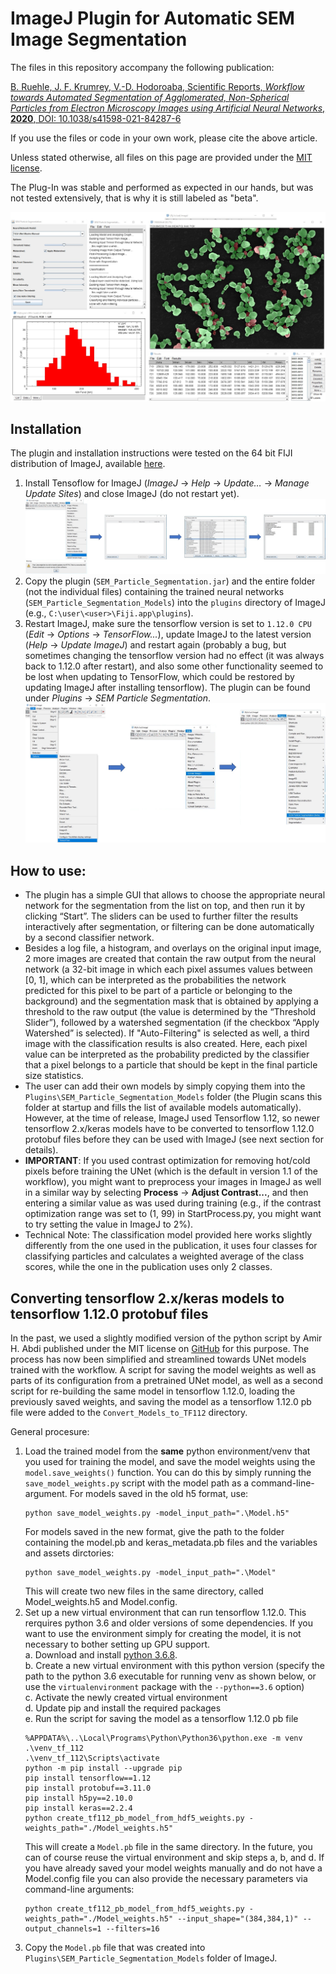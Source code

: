 ImageJ Plugin for Automatic SEM Image Segmentation
==================================================
The files in this repository accompany the following publication:

[B. Ruehle, J. F. Krumrey, V.-D. Hodoroaba, Scientific Reports, _Workflow towards Automated Segmentation of Agglomerated, Non-Spherical Particles from Electron Microscopy Images using Artificial Neural Networks_, **2020**, DOI: 10.1038/s41598-021-84287-6](https://doi.org/10.1038/s41598-021-84287-6)

If you use the files or code in your own work, please cite the above article.

Unless stated otherwise, all files on this page are provided under the [MIT license](https://opensource.org/licenses/MIT).

The Plug-In was stable and performed as expected in our hands, but was not tested extensively, that is why it is still labeled as "beta".

![Image](./Installation_Instructions/GUI.jpg "GUI")

Installation
----------------
The plugin and installation instructions were tested on the 64 bit FIJI distribution of ImageJ, available [here](https://imagej.net/Fiji/Downloads).
  1. Install Tensoflow for ImageJ (*ImageJ* -> *Help* -> *Update…* -> *Manage Update Sites*) and close ImageJ (do not restart yet).
  ![Image](./Installation_Instructions/Installation1.jpg "Installation Step 1")
  2. Copy the plugin (`SEM_Particle_Segmentation.jar`) and the entire folder (not the individual files) containing the trained neural networks (`SEM_Particle_Segmentation_Models`) into the `plugins` directory of ImageJ (e.g., `C:\user\<user>\Fiji.app\plugins`).
  3. Restart ImageJ, make sure the tensorflow version is set to `1.12.0 CPU` (*Edit* -> *Options* -> *TensorFlow...*), update ImageJ to the latest version (*Help* -> *Update ImageJ*) and restart again (probably a bug, but sometimes changing the tensorflow version had no effect (it was always back to 1.12.0 after restart), and also some other functionality seemed to be lost when updating to TensorFlow, which could be restored by updating ImageJ after installing tensorflow). The plugin can be found under *Plugins* -> *SEM Particle Segmentation*.
  ![Image](./Installation_Instructions/Installation2.jpg "Installation Step 3")

How to use:
-----------
  * The plugin has a simple GUI that allows to choose the appropriate neural network for the segmentation from the list on top, and then run it by clicking “Start”. The sliders can be used to further filter the results interactively after segmentation, or filtering can be done automatically by a second classifier network.
  * Besides a log file, a histogram, and overlays on the original input image, 2 more images are created that contain the raw output from the neural network (a 32-bit image in which each pixel assumes values between [0, 1], which can be interpreted as the probabilities the network predicted for this pixel to be part of a particle or belonging to the background) and the segmentation mask that is obtained by applying a threshold to the raw output (the value is determined by the “Threshold Slider”), followed by a watershed segmentation (if the checkbox “Apply Watershed” is selected). If "Auto-Filtering" is selected as well, a third image with the classification results is also created. Here, each pixel value can be interpreted as the probability predicted by the classifier that a pixel belongs to a particle that should be kept in the final particle size statistics.
  * The user can add their own models by simply copying them into the `Plugins\SEM_Particle_Segmentation_Models` folder (the Plugin scans this folder at startup and fills the list of available models automatically). However, at the time of release, ImageJ used Tensorflow 1.12, so newer tensorflow 2.x/keras models have to be converted to tensorflow 1.12.0 protobuf files before they can be used with ImageJ (see next section for details).
  * **IMPORTANT**: If you used contrast optimization for removing hot/cold pixels before training the UNet (which is the default in version 1.1 of the workflow), you might want to preprocess your images in ImageJ as well in a similar way by selecting **Process** -> **Adjust Contrast...**, and then entering a similar value as was used during training (e.g., if the contrast optimization range was set to (1, 99) in StartProcess.py, you might want to try setting the value in ImageJ to 2%).
  * Technical Note: The classification model provided here works slightly differently from the one used in the publication, it uses four classes for classifying particles and calculates a weighted average of the class scores, while the one in the publication uses only 2 classes.

Converting tensorflow 2.x/keras models to tensorflow 1.12.0 protobuf files
--------------------------------------------------------------------------
In the past, we used a slightly modified version of the python script by Amir H. Abdi published under the MIT license on [GitHub](https://github.com/amir-abdi/keras_to_tensorflow) for this purpose. The process has now been simplified and streamlined towards UNet models trained with the workflow. A script for saving the model weights as well as parts of its configuration from a pretrained UNet model, as well as a second script for re-building the same model in tensorflow 1.12.0, loading the previously saved weights, and saving the model as a tensorflow 1.12.0 pb file were added to the `Convert_Models_to_TF112` directory.

General procesure:
  1. Load the trained model from the **same** python environment/venv that you used for training the model, and save the model weights using the `model.save_weights()` function. You can do this by simply running the `save_model_weights.py` script with the model path as a command-line-argument. For models saved in the old h5 format, use:
	 ```
     python save_model_weights.py -model_input_path=".\Model.h5"
	 ```
	 For models saved in the new format, give the path to the folder containing the model.pb and keras_metadata.pb files and the variables and assets dirctories:
	 ```
	 python save_model_weights.py -model_input_path=".\Model"
	 ```
	 This will create two new files in the same directory, called Model_weights.h5 and Model.config.  
  2. Set up a new virtual environment that can run tensorflow 1.12.0. This rerquires python 3.6 and older versions of some dependencies. If you want to use the environment simply for creating the model, it is not necessary to bother setting up GPU support.  
		 a. Download and install [python 3.6.8](https://www.python.org/downloads/release/python-368/).  
		 b. Create a new virtual environment with this python version (specify the path to the python 3.6 executable for running venv as shown below, or use the `virtualenvironment` package with the `--python==3.6` option)  
		 c. Activate the newly created virtual environment  
		 d. Update pip and install the required packages  
		 e. Run the script for saving the model as a tensorflow 1.12.0 pb file  
	 ```
	 %APPDATA%\..\Local\Programs\Python\Python36\python.exe -m venv .\venv_tf_112
	 .\venv_tf_112\Scripts\activate
	 python -m pip install --upgrade pip
	 pip install tensorflow==1.12
	 pip install protobuf==3.11.0
	 pip install h5py==2.10.0
	 pip install keras==2.2.4
	 python create_tf112_pb_model_from_hdf5_weights.py -weights_path="./Model_weights.h5"
	 ```
	 This will create a `Model.pb` file in the same directory. In the future, you can of course reuse the virtual environment and skip steps a, b, and d. If you have already saved your model weights manually and do not have a Model.config file you can also provide the necessary parameters via command-line arguments:
	 ```
	 python create_tf112_pb_model_from_hdf5_weights.py -weights_path="./Model_weights.h5" --input_shape="(384,384,1)" --output_channels=1 --filters=16
	 ```  
  3. Copy the `Model.pb` file that was created into `Plugins\SEM_Particle_Segmentation_Models` folder of ImageJ.  
